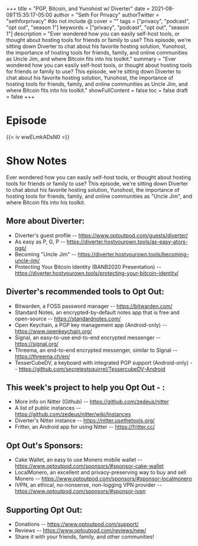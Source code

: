 +++
title = "PGP, Bitcoin, and Yunohost w/ Diverter"
date = 2021-08-09T15:35:17-05:00
author = "Seth For Privacy"
authorTwitter = "sethforprivacy" #do not include @
cover = ""
tags = ["privacy", "podcast", "opt out", "season 1"]
keywords = ["privacy", "podcast", "opt out", "season 1"]
description = "Ever wondered how you can easily self-host tools, or thought about hosting tools for friends or family to use? This episode, we're sitting down Diverter to chat about his favorite hosting solution, Yunohost, the importance of hosting tools for friends, family, and online communities as Uncle Jim, and where Bitcoin fits into his toolkit."
summary = "Ever wondered how you can easily self-host tools, or thought about hosting tools for friends or family to use? This episode, we're sitting down Diverter to chat about his favorite hosting solution, Yunohost, the importance of hosting tools for friends, family, and online communities as Uncle Jim, and where Bitcoin fits into his toolkit."
showFullContent = false
toc = false
draft = false
+++

# Episode

<div id="buzzsprout-player-9000082"></div><script src="https://www.buzzsprout.com/1790481/9000082-pgp-bitcoin-and-yunohost-w-diverter.js?container_id=buzzsprout-player-9000082&player=small" type="text/javascript" charset="utf-8"></script>

{{< iv wwELmkADsN0 >}}

# Show Notes

Ever wondered how you can easily self-host tools, or thought about hosting tools for friends or family to use? This episode, we're sitting down Diverter to chat about his favorite hosting solution, Yunohost, the importance of hosting tools for friends, family, and online communities as "Uncle Jim", and where Bitcoin fits into his toolkit.

## More about Diverter:

- Diverter's guest profile -- https://www.optoutpod.com/guests/diverter/
- As easy as P, G, P -- https://diverter.hostyourown.tools/as-easy-ators-pgp/
- Becoming "Uncle Jim" -- https://diverter.hostyourown.tools/becoming-uncle-jim/
- Protecting Your Bitcoin Identity (BANB2020 Presentation) -- https://diverter.hostyourown.tools/protecting-your-bitcoin-identity/

## Diverter's recommended tools to Opt Out:

- Bitwarden, a FOSS password manager -- https://bitwarden.com/
- Standard Notes, an encrypted-by-default notes app that is free and open-source -- https://standardnotes.com/
- Open Keychain, a PGP key management app (Android-only) -- https://www.openkeychain.org/
- Signal, an easy-to-use end-to-end encrypted messenger -- https://signal.org/
- Threema, an end-to-end encrypted messenger, similar to Signal -- https://threema.ch/en/
- TesserCubeDV, a keyboard with integrated PGP support (Android-only) -- https://github.com/secretestsquirrel/TessercubeDV-Android

## This week's project to help you Opt Out - :

- More info on Nitter (Github) -- https://github.com/zedeus/nitter
- A list of public instances -- https://github.com/zedeus/nitter/wiki/Instances
- Diverter's Nitter instance -- https://nitter.usethetools.org/
- Fritter, an Android app for using Nitter -- https://fritter.cc/

## Opt Out's Sponsors:

- Cake Wallet, an easy to use Monero mobile wallet -- https://www.optoutpod.com/sponsors/#sponsor-cake-wallet
- LocalMonero, an excellent and privacy-preserving way to buy and sell Monero -- https://www.optoutpod.com/sponsors/#sponsor-localmonero
- IVPN, an ethical, no-nonsense, non-logging VPN provider -- https://www.optoutpod.com/sponsors/#sponsor-ivpn

## Supporting Opt Out:

- Donations -- https://www.optoutpod.com/support/
- Reviews -- https://www.optoutpod.com/reviews/new/
- Share it with your friends, family, and other communities!
